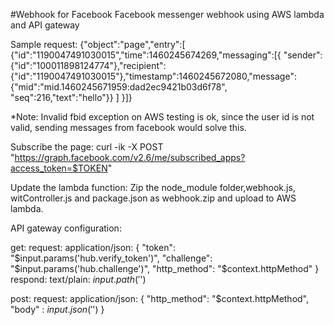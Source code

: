 #Webhook for Facebook
Facebook messenger webhook using AWS lambda and API gateway

Sample request:
  {"object":"page","entry":[ {"id":"1190047491030015","time":1460245674269,"messaging":[{ "sender":{"id":"100011898124774"},"recipient":{"id":"1190047491030015"},"timestamp":1460245672080,"message":{"mid":"mid.1460245671959:dad2ec9421b03d6f78", "seq":216,"text":"hello"}} ] }]}

  *Note: 
    Invalid fbid exception on AWS testing is ok, since the user id is not valid, sending messages from facebook would solve this.

Subscribe the page:
  curl -ik -X POST "https://graph.facebook.com/v2.6/me/subscribed_apps?access_token=$TOKEN"

Update the lambda function:
  Zip the node_module folder,webhook.js, witController.js and package.json as webhook.zip and upload to AWS lambda.

API gateway configuration:

get:
    request:
	application/json:
	{ 
 	 "token": "$input.params('hub.verify_token')",
 	 "challenge": "$input.params('hub.challenge')",
 	 "http_method": "$context.httpMethod"
	}
    respond: 
	text/plain: $input.path('$')
	

post:
    request:
	application/json:
	{
    "http_method": "$context.httpMethod",
    "body" : $input.json('$')
}
